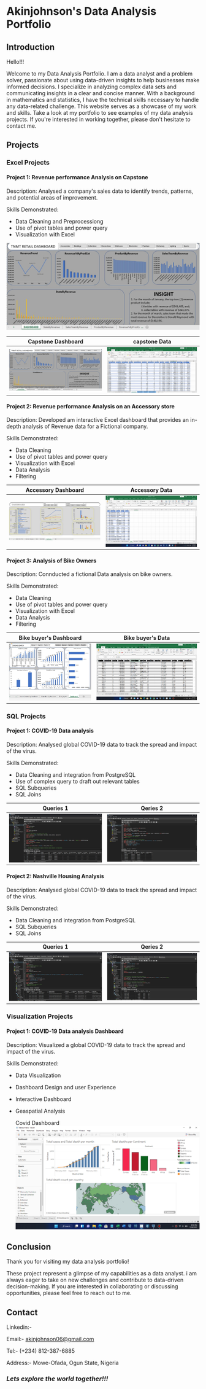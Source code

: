 # Akinjohnson's Data Analysis Portfolio

## Introduction
Hello!!!

Welcome to my Data Analysis Portfolio. I am a data analyst and a problem solver, passionate about using data-driven insights to help businesses make informed decisions. I specialize in analyzing complex data sets and communicating insights in a clear and concise manner. With a background in mathematics and statistics, I have the technical skills necessary to handle any data-related challenge. This website serves as a showcase of my work and skills. Take a look at my portfolio to see examples of my data analysis projects. If you're interested in working together, please don't hesitate to contact me.

## Projects



### Excel Projects
#### **Project 1: Revenue performance Analysis on Capstone**

Description: Analysed a company's sales data to identify trends, patterns, and potential areas of improvement.

Skills Demonstrated: 
- Data Cleaning and Preprocessiong
- Use of pivot tables and power query
- Visualization with Excel

![image1](capstone.jpg)

Capstone Dashboard    |    capstone Data
:--------------------:|:----------------------:
![](Capstone.jpg)     | ![](Capstone_Table.jpg)

#### **Project 2: Revenue performance Analysis on an Accessory store**

Description: Developed am interactive Excel dashboard that provides an in-depth analysis of Revenue data for a Fictional company.

Skills Demonstrated: 
- Data Cleaning
- Use of pivot tables and power query
- Visualization with Excel
- Data Analysis
- Filtering

 Accessory Dashboard  |   Accessory Data
:--------------------:|:----------------------:
![](Assessory.jpg)    | ![](Assessory_table.jpg)

#### **Project 3: Analysis of Bike Owners**

Description: Connducted a fictional Data analysis on bike owners.

Skills Demonstrated: 
- Data Cleaning
- Use of pivot tables and power query
- Visualization with Excel
- Data Analysis
- Filtering

 Bike buyer's Dashboard  |  Bike buyer's Data
:--------------------:|:----------------------------:
![](bike_buyers.jpg)    | ![](bike_buyers_Table.jpg)



### SQL Projects
#### **Project 1: COVID-19 Data analysis**

Description: Analysed global COVID-19 data to track the spread and impact of the virus.

Skills Demonstrated:
- Data Cleaning and integration from PostgreSQL
- Use of complex query to draft out relevant tables
- SQL Subqueries
- SQL Joins

Queries 1      |      Qeries 2
:-------------:|:---------------:
![](Covid1.jpg)| ![](Covid2.jpg)

#### **Project 2: Nashville Housing Analysis**

Description: Analysed global COVID-19 data to track the spread and impact of the virus.

Skills Demonstrated:
- Data Cleaning and integration from PostgreSQL
- SQL Subqueries
- SQL Joins

Queries 1          |      Qeries 2
:-----------------:|:-------------------:
![](Nashville1.jpg)| ![](Nashville2.jpg)



### Visualization Projects
#### **Project 1: COVID-19 Data analysis Dashboard**

Description: Visualized a global COVID-19 data to track the spread and impact of the virus.

Skills Demonstrated:
- Data Visualization
- Dashboard Design and user Experience
- Interactive Dashboard
- Geaspatial Analysis

  Covid Dashboard      
  ![](Covid_Dashboard.jpg)


## Conclusion
Thank you for visiting my data analysis portfolio!

These project represent a glimpse of my capabilities as a data analyst. i am always eager to take on new challenges and contribute to data-driven decision-making. If you are interested in collaborating or discussing opportunities, please feel free to reach out to me.


## Contact
Linkedin:- 

Email:- akinjohnson06@gmail.com

Tel:- (+234) 812-387-6885

Address:- Mowe-Ofada, Ogun State, Nigeria


### **_Lets explore the world together!!!_**
